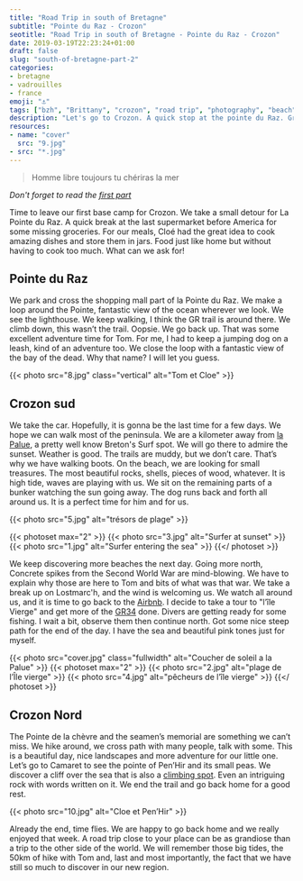 ```yaml
---
title: "Road Trip in south of Bretagne"
subtitle: "Pointe du Raz - Crozon"
seotitle: "Road Trip in south of Bretagne - Pointe du Raz - Crozon"
date: 2019-03-19T22:23:24+01:00
draft: false
slug: "south-of-bretagne-part-2"
categories:
- bretagne
- vadrouilles
- france
emoji: "⚓️"
tags: ["bzh", "Brittany", "crozon", "road trip", "photography", "beach", "hiking", "trip", "Finistère", "tide", "family"]
description: "Let's go to Crozon. A quick stop at the pointe du Raz. Groceries at the last supermarket before the USA.  lndering around Palue, from the Cap de la Chèvre to Pen'Hir."
resources:
- name: "cover"
  src: "9.jpg"
- src: "*.jpg"
---
```


> Homme libre toujours tu chériras la mer

*Don't forget to read the [first part](https://vadrouilles.co/en/south-of-bretagne-part-1)*


Time to leave our first base camp for Crozon. We take a small detour for La Pointe du Raz. A quick break at the last supermarket before America for some missing groceries. For our meals, Cloé had the great idea to cook amazing dishes and store them in jars. Food just like home but without having to cook too much. What can we ask for!

## Pointe du Raz

We park and cross the shopping mall part of la Pointe du Raz. We make a loop around the Pointe, fantastic view of the ocean wherever we look. We see the lighthouse. We keep walking, I think the GR trail is around there. We climb down, this wasn’t the trail. Oopsie. We go back up. That was some excellent adventure time for Tom. For me, I had to keep a jumping dog on a leash, kind of an adventure too. We close the loop with a fantastic view of the bay of the dead. Why that name? I will let you guess.

{{< photo src="8.jpg" class="vertical" alt="Tom et Cloe" >}}

## Crozon sud

We take the car. Hopefully, it is gonna be the last time for a few days. We hope we can walk most of the peninsula. We are a kilometer away from [la Palue](https://vadrouilles.co/la-palue/), a pretty well know Breton's Surf spot. We will go there to admire the sunset. Weather is good. The trails are muddy, but we don’t care. That’s why we have walking boots. On the beach, we are looking for small treasures. The most beautiful rocks, shells, pieces of wood, whatever. It is high tide, waves are playing with us. We sit on the remaining parts of a bunker watching the sun going away. The dog runs back and forth all around us. It is a perfect time for him and for us.

{{< photo src="5.jpg" alt="trésors de plage" >}}

{{< photoset max="2" >}}
  {{< photo src="3.jpg" alt="Surfer at sunset" >}}
  {{< photo src="1.jpg" alt="Surfer entering the sea" >}}
{{</ photoset >}}


We keep discovering more beaches the next day. Going more north, Concrete spikes from the Second World War are mind-blowing. We have to explain why those are here to Tom and bits of what was that war. We take a break up on Lostmarc'h, and the wind is welcoming us. We watch all around us, and it is time to go back to the [Airbnb](https://abnb.me/f1bPhdebcV). I decide to take a tour to "l’île Vierge" and get more of the [GR34](https://www.mongr.fr/sentier/3/gr-34-le-plus-maritime-des-sentiers-de-grande-randonnee) done. Divers are getting ready for some fishing. I wait a bit, observe them then continue north. Got some nice steep path for the end of the day.  I have the sea and beautiful pink tones just for myself.

{{< photo src="cover.jpg" class="fullwidth" alt="Coucher de soleil a la Palue" >}}
{{< photoset max="2" >}}
  {{< photo src="2.jpg" alt="plage de l’Île vierge" >}}
  {{< photo src="4.jpg" alt="pêcheurs de l’île vierge" >}}
{{</ photoset >}}

## Crozon Nord

The Pointe de la chèvre and the seamen’s memorial are something we can’t miss. We hike around, we cross path with many people, talk with some. This is a beautiful day, nice landscapes and more adventure for our little one. Let’s go to Camaret to see the pointe of Pen’Hir and its small peas. We discover a cliff over the sea that is also a [climbing spot](https://www.grimper.com/site-escalade-pen-hir). Even an intriguing rock with words written on it. We end the trail and go back home for a good rest.

{{< photo src="10.jpg" alt="Cloe et Pen’Hir" >}}

Already the end, time flies. We are happy to go back home and we really enjoyed that week. A road trip close to your place can be as grandiose than a trip to the other side of the world. We will remember those big tides, the 50km of hike with Tom and, last and most importantly, the fact that we have still so much to discover in our new region.
